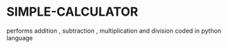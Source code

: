 # SIMPLE-CALCULATOR
performs addition , subtraction , multiplication and division coded in python language
